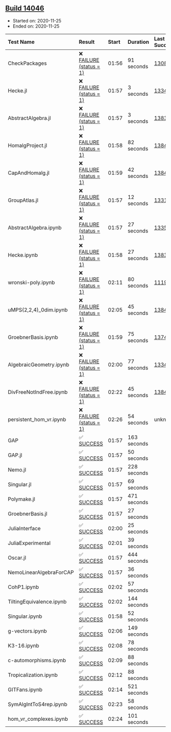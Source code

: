 ## [Build 14046](https://oscarci.mathematik.uni-kl.de/job/oscar/14046/)

* Started on: 2020-11-25
* Ended on: 2020-11-25

| Test Name    | Result | Start | Duration | Last Success | First Failure |
|:-------------|:-------|:------|:---------|:-------------|:--------------|
| CheckPackages | ❌ [FAILURE (status = 1)](https://oscarci.mathematik.uni-kl.de/job/oscar/14046/artifact/logs/build-14046/CheckPackages.log) | 01:56 | 91 seconds | [13085](https://oscarci.mathematik.uni-kl.de/job/oscar/13085/) | [13086](https://oscarci.mathematik.uni-kl.de/job/oscar/13086/) |
| Hecke.jl | ❌ [FAILURE (status = 1)](https://oscarci.mathematik.uni-kl.de/job/oscar/14046/artifact/logs/build-14046/Hecke.jl.log) | 01:57 | 3 seconds | [13341](https://oscarci.mathematik.uni-kl.de/job/oscar/13341/) | [13342](https://oscarci.mathematik.uni-kl.de/job/oscar/13342/) |
| AbstractAlgebra.jl | ❌ [FAILURE (status = 1)](https://oscarci.mathematik.uni-kl.de/job/oscar/14046/artifact/logs/build-14046/AbstractAlgebra.jl.log) | 01:57 | 3 seconds | [13837](https://oscarci.mathematik.uni-kl.de/job/oscar/13837/) | [13838](https://oscarci.mathematik.uni-kl.de/job/oscar/13838/) |
| HomalgProject.jl | ❌ [FAILURE (status = 1)](https://oscarci.mathematik.uni-kl.de/job/oscar/14046/artifact/logs/build-14046/HomalgProject.jl.log) | 01:58 | 82 seconds | [13845](https://oscarci.mathematik.uni-kl.de/job/oscar/13845/) | [13846](https://oscarci.mathematik.uni-kl.de/job/oscar/13846/) |
| CapAndHomalg.jl | ❌ [FAILURE (status = 1)](https://oscarci.mathematik.uni-kl.de/job/oscar/14046/artifact/logs/build-14046/CapAndHomalg.jl.log) | 01:59 | 42 seconds | [13845](https://oscarci.mathematik.uni-kl.de/job/oscar/13845/) | [13846](https://oscarci.mathematik.uni-kl.de/job/oscar/13846/) |
| GroupAtlas.jl | ❌ [FAILURE (status = 1)](https://oscarci.mathematik.uni-kl.de/job/oscar/14046/artifact/logs/build-14046/GroupAtlas.jl.log) | 01:57 | 12 seconds | [13311](https://oscarci.mathematik.uni-kl.de/job/oscar/13311/) | [13312](https://oscarci.mathematik.uni-kl.de/job/oscar/13312/) |
| AbstractAlgebra.ipynb | ❌ [FAILURE (status = 1)](https://oscarci.mathematik.uni-kl.de/job/oscar/14046/artifact/logs/build-14046/AbstractAlgebra.ipynb.log) | 01:57 | 27 seconds | [13355](https://oscarci.mathematik.uni-kl.de/job/oscar/13355/) | [13356](https://oscarci.mathematik.uni-kl.de/job/oscar/13356/) |
| Hecke.ipynb | ❌ [FAILURE (status = 1)](https://oscarci.mathematik.uni-kl.de/job/oscar/14046/artifact/logs/build-14046/Hecke.ipynb.log) | 01:58 | 27 seconds | [13837](https://oscarci.mathematik.uni-kl.de/job/oscar/13837/) | [13838](https://oscarci.mathematik.uni-kl.de/job/oscar/13838/) |
| wronski-poly.ipynb | ❌ [FAILURE (status = 1)](https://oscarci.mathematik.uni-kl.de/job/oscar/14046/artifact/logs/build-14046/wronski-poly.ipynb.log) | 02:11 | 80 seconds | [11192](https://oscarci.mathematik.uni-kl.de/job/oscar/11192/) | [11193](https://oscarci.mathematik.uni-kl.de/job/oscar/11193/) |
| uMPS(2,2,4)_0dim.ipynb | ❌ [FAILURE (status = 1)](https://oscarci.mathematik.uni-kl.de/job/oscar/14046/artifact/logs/build-14046/uMPS-2-2-4-_0dim.ipynb.log) | 02:05 | 45 seconds | [13841](https://oscarci.mathematik.uni-kl.de/job/oscar/13841/) | [13842](https://oscarci.mathematik.uni-kl.de/job/oscar/13842/) |
| GroebnerBasis.ipynb | ❌ [FAILURE (status = 1)](https://oscarci.mathematik.uni-kl.de/job/oscar/14046/artifact/logs/build-14046/GroebnerBasis.ipynb.log) | 01:59 | 75 seconds | [13748](https://oscarci.mathematik.uni-kl.de/job/oscar/13748/) | [13749](https://oscarci.mathematik.uni-kl.de/job/oscar/13749/) |
| AlgebraicGeometry.ipynb | ❌ [FAILURE (status = 1)](https://oscarci.mathematik.uni-kl.de/job/oscar/14046/artifact/logs/build-14046/AlgebraicGeometry.ipynb.log) | 02:00 | 77 seconds | [13341](https://oscarci.mathematik.uni-kl.de/job/oscar/13341/) | [13342](https://oscarci.mathematik.uni-kl.de/job/oscar/13342/) |
| DivFreeNotIndFree.ipynb | ❌ [FAILURE (status = 1)](https://oscarci.mathematik.uni-kl.de/job/oscar/14046/artifact/logs/build-14046/DivFreeNotIndFree.ipynb.log) | 02:22 | 45 seconds | [13845](https://oscarci.mathematik.uni-kl.de/job/oscar/13845/) | [13846](https://oscarci.mathematik.uni-kl.de/job/oscar/13846/) |
| persistent_hom_vr.ipynb | ❌ [FAILURE (status = 1)](https://oscarci.mathematik.uni-kl.de/job/oscar/14046/artifact/logs/build-14046/persistent_hom_vr.ipynb.log) | 02:26 | 54 seconds | unknown | unknown |
| GAP | ✅ [SUCCESS](https://oscarci.mathematik.uni-kl.de/job/oscar/14046/artifact/logs/build-14046/GAP.log) | 01:57 | 163 seconds |  |  |
| GAP.jl | ✅ [SUCCESS](https://oscarci.mathematik.uni-kl.de/job/oscar/14046/artifact/logs/build-14046/GAP.jl.log) | 01:57 | 50 seconds |  |  |
| Nemo.jl | ✅ [SUCCESS](https://oscarci.mathematik.uni-kl.de/job/oscar/14046/artifact/logs/build-14046/Nemo.jl.log) | 01:57 | 228 seconds |  |  |
| Singular.jl | ✅ [SUCCESS](https://oscarci.mathematik.uni-kl.de/job/oscar/14046/artifact/logs/build-14046/Singular.jl.log) | 01:57 | 69 seconds |  |  |
| Polymake.jl | ✅ [SUCCESS](https://oscarci.mathematik.uni-kl.de/job/oscar/14046/artifact/logs/build-14046/Polymake.jl.log) | 01:57 | 471 seconds |  |  |
| GroebnerBasis.jl | ✅ [SUCCESS](https://oscarci.mathematik.uni-kl.de/job/oscar/14046/artifact/logs/build-14046/GroebnerBasis.jl.log) | 01:57 | 27 seconds |  |  |
| JuliaInterface | ✅ [SUCCESS](https://oscarci.mathematik.uni-kl.de/job/oscar/14046/artifact/logs/build-14046/JuliaInterface.log) | 02:00 | 25 seconds |  |  |
| JuliaExperimental | ✅ [SUCCESS](https://oscarci.mathematik.uni-kl.de/job/oscar/14046/artifact/logs/build-14046/JuliaExperimental.log) | 02:01 | 39 seconds |  |  |
| Oscar.jl | ✅ [SUCCESS](https://oscarci.mathematik.uni-kl.de/job/oscar/14046/artifact/logs/build-14046/Oscar.jl.log) | 01:57 | 444 seconds |  |  |
| NemoLinearAlgebraForCAP | ✅ [SUCCESS](https://oscarci.mathematik.uni-kl.de/job/oscar/14046/artifact/logs/build-14046/NemoLinearAlgebraForCAP.log) | 01:57 | 36 seconds |  |  |
| CohP1.ipynb | ✅ [SUCCESS](https://oscarci.mathematik.uni-kl.de/job/oscar/14046/artifact/logs/build-14046/CohP1.ipynb.log) | 02:02 | 57 seconds |  |  |
| TiltingEquivalence.ipynb | ✅ [SUCCESS](https://oscarci.mathematik.uni-kl.de/job/oscar/14046/artifact/logs/build-14046/TiltingEquivalence.ipynb.log) | 02:02 | 144 seconds |  |  |
| Singular.ipynb | ✅ [SUCCESS](https://oscarci.mathematik.uni-kl.de/job/oscar/14046/artifact/logs/build-14046/Singular.ipynb.log) | 01:58 | 52 seconds |  |  |
| g-vectors.ipynb | ✅ [SUCCESS](https://oscarci.mathematik.uni-kl.de/job/oscar/14046/artifact/logs/build-14046/g-vectors.ipynb.log) | 02:06 | 149 seconds |  |  |
| K3-16.ipynb | ✅ [SUCCESS](https://oscarci.mathematik.uni-kl.de/job/oscar/14046/artifact/logs/build-14046/K3-16.ipynb.log) | 02:08 | 78 seconds |  |  |
| c-automorphisms.ipynb | ✅ [SUCCESS](https://oscarci.mathematik.uni-kl.de/job/oscar/14046/artifact/logs/build-14046/c-automorphisms.ipynb.log) | 02:09 | 88 seconds |  |  |
| Tropicalization.ipynb | ✅ [SUCCESS](https://oscarci.mathematik.uni-kl.de/job/oscar/14046/artifact/logs/build-14046/Tropicalization.ipynb.log) | 02:12 | 88 seconds |  |  |
| GITFans.ipynb | ✅ [SUCCESS](https://oscarci.mathematik.uni-kl.de/job/oscar/14046/artifact/logs/build-14046/GITFans.ipynb.log) | 02:14 | 521 seconds |  |  |
| SymAlgIntToS4rep.ipynb | ✅ [SUCCESS](https://oscarci.mathematik.uni-kl.de/job/oscar/14046/artifact/logs/build-14046/SymAlgIntToS4rep.ipynb.log) | 02:23 | 58 seconds |  |  |
| hom_vr_complexes.ipynb | ✅ [SUCCESS](https://oscarci.mathematik.uni-kl.de/job/oscar/14046/artifact/logs/build-14046/hom_vr_complexes.ipynb.log) | 02:24 | 101 seconds |  |  |
